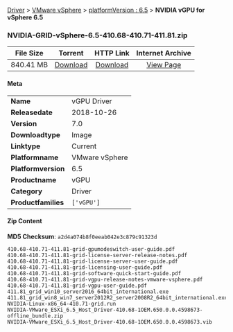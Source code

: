 
[Driver](/README.md)  >  [VMware vSphere](/index/Driver/VMware_vSphere.md)  >  [platformVersion : 6.5](/index/Driver/VMware_vSphere/6.5.md)  >  **NVIDIA vGPU for vSphere 6.5**


### NVIDIA-GRID-vSphere-6.5-410.68-410.71-411.81.zip

| **File Size** | **Torrent**  | **HTTP Link** | **Internet Archive** |
|:-------------:|:------------:|:-------------:|:--------------------:|
| 840.41 MB |  [Download](https://archive.org/download/nvgpu_NVIDIA-GRID-vSphere-6.5-410.68-410.71-411.81.zip_t9icwx0x/nvgpu_NVIDIA-GRID-vSphere-6.5-410.68-410.71-411.81.zip_t9icwx0x_archive.torrent)       | [Download](https://archive.org/compress/nvgpu_NVIDIA-GRID-vSphere-6.5-410.68-410.71-411.81.zip_t9icwx0x) | [View Page](https://archive.org/details/nvgpu_NVIDIA-GRID-vSphere-6.5-410.68-410.71-411.81.zip_t9icwx0x)       |

#### Meta

<table>
<tr><td><strong>Name</strong></td><td>vGPU Driver</td></tr>
<tr><td><strong>Releasedate</strong></td><td>2018-10-26</td></tr>
<tr><td><strong>Version</strong></td><td>7.0</td></tr>
<tr><td><strong>Downloadtype</strong></td><td>Image</td></tr>
<tr><td><strong>Linktype</strong></td><td>Current</td></tr>
<tr><td><strong>Platformname</strong></td><td>VMware vSphere</td></tr>
<tr><td><strong>Platformversion</strong></td><td>6.5</td></tr>
<tr><td><strong>Productname</strong></td><td>vGPU</td></tr>
<tr><td><strong>Category</strong></td><td>Driver</td></tr>
<tr><td><strong>Productfamilies</strong></td><td><code>['vGPU']</code></td></tr>
</table>

#### Zip Content

**MD5 Checksum**: `a2d4a074b8f0eeab042e3c879c91323d`

```text
410.68-410.71-411.81-grid-gpumodeswitch-user-guide.pdf
410.68-410.71-411.81-grid-license-server-release-notes.pdf
410.68-410.71-411.81-grid-license-server-user-guide.pdf
410.68-410.71-411.81-grid-licensing-user-guide.pdf
410.68-410.71-411.81-grid-software-quick-start-guide.pdf
410.68-410.71-411.81-grid-vgpu-release-notes-vmware-vsphere.pdf
410.68-410.71-411.81-grid-vgpu-user-guide.pdf
411.81_grid_win10_server2016_64bit_international.exe
411.81_grid_win8_win7_server2012R2_server2008R2_64bit_international.exe
NVIDIA-Linux-x86_64-410.71-grid.run
NVIDIA-VMware_ESXi_6.5_Host_Driver-410.68-1OEM.650.0.0.4598673-offline_bundle.zip
NVIDIA-VMware_ESXi_6.5_Host_Driver-410.68-1OEM.650.0.0.4598673.vib
```